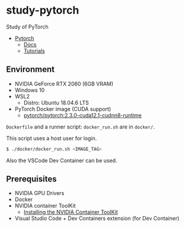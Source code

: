 # study-pytorch

Study of PyTorch

- [Pytorch](https://pytorch.org)
    - [Docs](https://pytorch.org/docs/stable/index.html)
    - [Tutorials](https://pytorch.org/tutorials)

## Environment

- NVIDIA GeForce RTX 2060 (6GB VRAM)
- Windows 10
- WSL2
    - Distro: Ubuntu 18.04.6 LTS
- PyTorch Docker image (CUDA support)
    - [pytorch/pytorch:2.3.0-cuda12.1-cudnn8-runtime](https://hub.docker.com/layers/pytorch/pytorch/2.3.0-cuda12.1-cudnn8-runtime/images/sha256-0279f7aa29974bf64e61d0ff6e979b41a249b3662a46e30778dbf80b8c99c361?context=explore)

`Dockerfile` and a runner script: `docker_run.sh` are in `docker/`.

This script uses a host user for login.

```sh
$ ./docker/docker_run.sh <IMAGE_TAG>
```

Also the VSCode Dev Container can be used.

## Prerequisites

- NVIDIA GPU Drivers
- Docker
- NVIDIA container ToolKit
    - [Installing the NVIDIA Container ToolKit](
https://docs.nvidia.com/datacenter/cloud-native/container-toolkit/latest/install-guide.html#installing-with-apt)
- Visual Studio Code + Dev Containers extension (for Dev Container)
